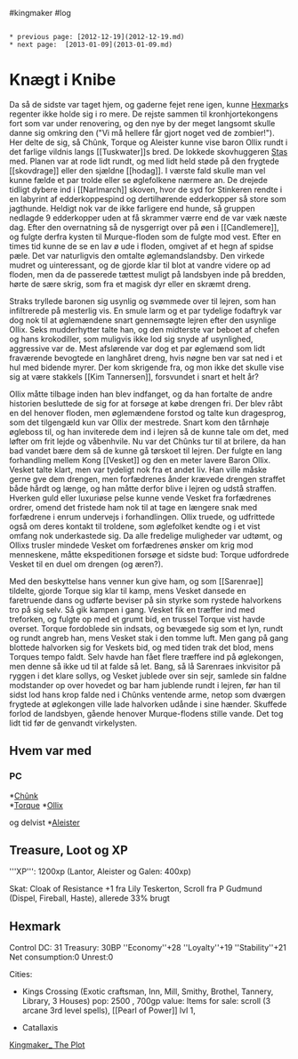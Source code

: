 #kingmaker #log

```ad-info

* previous page: [2012-12-19](2012-12-19.md)
* next page:  [2013-01-09](2013-01-09.md) 
```

# Knægt i Knibe  
 
Da så de sidste var taget hjem, og gaderne fejet rene igen, kunne [Hexmark](Hexmark.md)s regenter ikke holde sig i ro mere. De rejste sammen til kronhjortekongens fort som var under renovering, og den nye by der meget langsomt skulle danne sig omkring den ("Vi må hellere får gjort noget ved de zombier!"). Her delte de sig, så Chûnk, Torque og Aleister kunne vise baron Ollix rundt i det farlige vildnis langs [[Tuskwater]]s bred. De lokkede skovhuggeren [Stas](Stas.md) med. Planen var at rode lidt rundt, og med lidt held støde på den frygtede [[skovdrage]] eller den sjældne [[hodag]]. I værste fald skulle man vel kunne fælde et par trolde eller se øglefolkene nærmere an. De drejede tidligt dybere ind i [[Narlmarch]] skoven, hvor de syd for Stinkeren rendte i en labyrint af edderkoppespind og dertilhørende edderkopper så store som jagthunde. Heldigt nok var de ikke farligere end hunde, så gruppen nedlagde 9 edderkopper uden at få skrammer værre end de var væk næste dag. Efter den overnatning så de nysgerrigt over på øen i [[Candlemere]], og fulgte derfra kysten til Murque-floden som de fulgte mod vest. Efter en times tid kunne de se en lav ø ude i floden, omgivet af et hegn af spidse pæle. Det var naturligvis den omtalte øglemandslandsby. Den virkede mudret og uinteressant, og de gjorde klar til blot at vandre videre op ad floden, men da de passerede tættest muligt på landsbyen inde på bredden, hørte de sære skrig, som fra et magisk dyr eller en skræmt dreng.
Straks tryllede baronen sig usynlig og svømmede over til lejren, som han infiltrerede på mesterlig vis. En smule larm og et par tydelige fodaftryk var dog nok til at øglemændene snart gennemsøgte lejren efter den usynlige Ollix. Seks mudderhytter talte han, og den midterste var beboet af chefen og hans krokodiller, som muligvis ikke lod sig snyde af usynlighed, aggressive var de. Mest afslørende var dog et par øglemænd som lidt fraværende bevogtede en langhåret dreng, hvis nøgne ben var sat ned i et hul med bidende myrer. Der kom skrigende fra, og mon ikke det skulle vise sig at være stakkels [[Kim Tannersen]], forsvundet i snart et helt år?
Ollix måtte tilbage inden han blev indfanget, og da han fortalte de andre historien besluttede de sig for at forsøge at købe drengen fri. Der blev råbt en del henover floden, men øglemændene forstod og talte kun dragesprog, som det tilgengæld kun var Ollix der mestrede. Snart kom den tårnhøje øgleboss til, og han inviterede dem ind i lejren så de kunne tale om det, med løfter om frit lejde og våbenhvile. Nu var det Chûnks tur til at brilere, da han bad vandet bære dem så de kunne gå tørskoet til lejren. Der fulgte en lang forhandling mellem Kong [[Vesket]] og den en meter lavere Baron Ollix. Vesket talte klart, men var tydeligt nok fra et andet liv. Han ville måske gerne gve dem drengen, men forfædrenes ånder krævede drengen straffet både hårdt og længe, og han måtte derfor blive i lejren og udstå straffen. Hverken guld eller luxuriøse pelse kunne vende Vesket fra forfædrenes ordrer, omend det fristede ham nok til at tage en længere snak med forfædrene i enrum undervejs i forhandlingen. Ollix truede, og udfrittede også om deres kontakt til troldene, som øglefolket kendte og i et vist omfang nok underkastede sig. Da alle fredelige muligheder var udtømt, og Ollixs trusler mindede Vesket om forfædrenes ønsker om krig mod menneskene, måtte ekspeditionen forsøge et sidste bud: Torque udfordrede Vesket til en duel om drengen (og æren?).
Med den beskyttelse hans venner kun give ham, og som [[Sarenrae]] tildelte, gjorde Torque sig klar til kamp, mens Vesket dansede en faretruende dans og udførte beviser på sin styrke som rystede halvorkens tro på sig selv. Så gik kampen i gang. Vesket fik en træffer ind med treforken, og fulgte op med et grumt bid, en trussel Torque vist havde overset. Torque fordoblede sin indsats, og bevægede sig som et lyn, rundt og rundt angreb han, mens Vesket stak i den tomme luft. Men gang på gang blottede halvorken sig for Veskets bid, og med tiden trak det blod, mens Torques tempo faldt. Selv havde han fået flere træffere ind på øglekongen, men denne så ikke ud til at falde så let. Bang, så lå Sarenraes inkvisitor på ryggen i det klare sollys, og Vesket jublede over sin sejr, samlede sin faldne modstander op over hovedet og bar ham jublende rundt i lejren, før han til sidst lod hans krop falde ned i Chûnks ventende arme, netop som dværgen frygtede at øglekongen ville lade halvorken udånde i sine hænder. Skuffede forlod de landsbyen, gående henover Murque-flodens stille vande. Det tog lidt tid før de genvandt virkelysten.
## Hvem var med 
### PC 
 
*[Chûnk](Chûnk%20Van%20Der%20Hamer.md)  
*[Torque](Torque%20Firebrand.md)
*[Ollix](Ollix%20Stormhorn.md)
 
og delvist 
*[Aleister](Aleister.md)
## Treasure, Loot og XP 
'''XP''': 1200xp (Lantor, Aleister og Galen: 400xp)
Skat: Cloak of Resistance +1 fra Lily Teskerton, Scroll fra P Gudmund (Dispel, Fireball, Haste), allerede 33% brugt
 
## Hexmark 
Control DC: 31 Treasury: 30BP 
  ''Economy''+28 ''Loyalty''+19 ''Stability''+21
  Net consumption:0 Unrest:0
Cities:
* Kings Crossing (Exotic craftsman, Inn, Mill, Smithy, Brothel, Tannery, Library, 3 Houses) pop: 2500 , 700gp value: Items for sale: scroll (3 arcane 3rd level spells), [[Pearl of Power]] lvl 1,
* Catallaxis
[Kingmaker_ The Plot](Kingmaker_%20The%20Plot.md)
